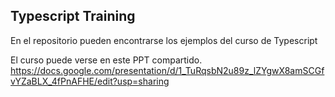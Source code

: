 ## Typescript Training

En el repositorio pueden encontrarse los ejemplos del curso de Typescript


El curso puede verse en este PPT compartido.
https://docs.google.com/presentation/d/1_TuRqsbN2u89z_lZYgwX8amSCGfvYZaBLX_4fPnAFHE/edit?usp=sharing
